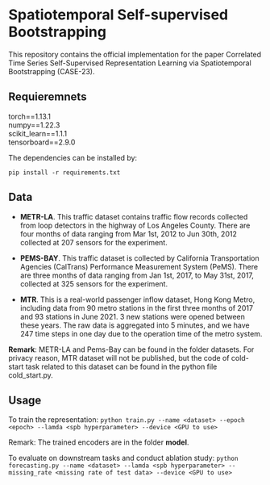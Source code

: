 # Spatiotemporal Self-supervised Bootstrapping
This repository contains the official implementation for the paper Correlated Time Series Self-Supervised Representation Learning via Spatiotemporal Bootstrapping (CASE-23).

## Requieremnets
torch==1.13.1 \
numpy==1.22.3 \
scikit_learn==1.1.1 \
tensorboard==2.9.0 

The dependencies can be installed by:

`pip install -r requirements.txt`

## Data
* **METR-LA**. This traffic dataset contains traffic flow records collected from loop detectors in the highway of Los Angeles County. There are four months
of data ranging from Mar 1st, 2012 to Jun 30th, 2012
collected at 207 sensors for the experiment.

* **PEMS-BAY**. This traffic dataset is collected by California Transportation Agencies (CalTrans) Performance Measurement System (PeMS). There are three months of data ranging from Jan 1st, 2017, to May 31st, 2017, collected at 325 sensors for the experiment.

* **MTR**. This is a real-world passenger inflow dataset, Hong Kong Metro, including data from 90 metro stations in the first three months of 2017 and 93 stations in June 2021. 3 new stations were opened between these years. The raw data is aggregated into 5 minutes, and we have 247 time steps in one day due to the operation time of the metro system.

**Remark**: METR-LA and Pems-Bay can be found in the folder datasets. For privacy reason, MTR dataset will not be published, but the code of cold-start task related to this dataset can be found in the python file cold_start.py.

## Usage
To train the representation:
`python train.py --name <dataset> --epoch <epoch> --lamda <spb hyperparameter> --device <GPU to use>`

Remark: The trained encoders are in the folder **model**.

To evaluate on downstream tasks and conduct ablation study:
`python forecasting.py --name <dataset> --lamda <spb hyperparameter> --missing_rate <missing rate of test data> --device <GPU to use>`


